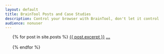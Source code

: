 ```yaml
---
layout: default
title: BrainTool Posts and Case Studies
description: Control your browser with BrainTool, don't let it control you. Free and private. Download now!
audience: nonuser
---
```

<ul>
    {% for post in site.posts %}
        <a href="{{ post.url }}">{{ post.excerpt }}</a>
        <a href="{{ post.url }}"><b>...</b></a><br/><br/>
    {% endfor %}
</ul>

